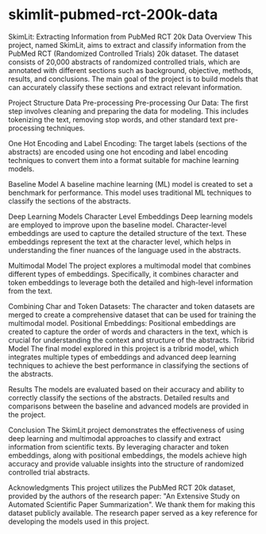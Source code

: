 # skimlit-pubmed-rct-200k-data

SkimLit: Extracting Information from PubMed RCT 20k Data
Overview
This project, named SkimLit, aims to extract and classify information from the PubMed RCT (Randomized Controlled Trials) 20k dataset. The dataset consists of 20,000 abstracts of randomized controlled trials, which are annotated with different sections such as background, objective, methods, results, and conclusions. The main goal of the project is to build models that can accurately classify these sections and extract relevant information.

Project Structure
Data Pre-processing
Pre-processing Our Data: The first step involves cleaning and preparing the data for modeling. This includes tokenizing the text, removing stop words, and other standard text pre-processing techniques.

One Hot Encoding and Label Encoding: The target labels (sections of the abstracts) are encoded using one hot encoding and label encoding techniques to convert them into a format suitable for machine learning models.

Baseline Model
A baseline machine learning (ML) model is created to set a benchmark for performance. This model uses traditional ML techniques to classify the sections of the abstracts.

Deep Learning Models
Character Level Embeddings
Deep learning models are employed to improve upon the baseline model. Character-level embeddings are used to capture the detailed structure of the text. These embeddings represent the text at the character level, which helps in understanding the finer nuances of the language used in the abstracts.

Multimodal Model
The project explores a multimodal model that combines different types of embeddings. Specifically, it combines character and token embeddings to leverage both the detailed and high-level information from the text.

Combining Char and Token Datasets: The character and token datasets are merged to create a comprehensive dataset that can be used for training the multimodal model.
Positional Embeddings: Positional embeddings are created to capture the order of words and characters in the text, which is crucial for understanding the context and structure of the abstracts.
Tribrid Model
The final model explored in this project is a tribrid model, which integrates multiple types of embeddings and advanced deep learning techniques to achieve the best performance in classifying the sections of the abstracts.

Results
The models are evaluated based on their accuracy and ability to correctly classify the sections of the abstracts. Detailed results and comparisons between the baseline and advanced models are provided in the project.

Conclusion
The SkimLit project demonstrates the effectiveness of using deep learning and multimodal approaches to classify and extract information from scientific texts. By leveraging character and token embeddings, along with positional embeddings, the models achieve high accuracy and provide valuable insights into the structure of randomized controlled trial abstracts.

Acknowledgments
This project utilizes the PubMed RCT 20k dataset, provided by the authors of the research paper: "An Extensive Study on Automated Scientific Paper Summarization". We thank them for making this dataset publicly available.
The research paper served as a key reference for developing the models used in this project.
